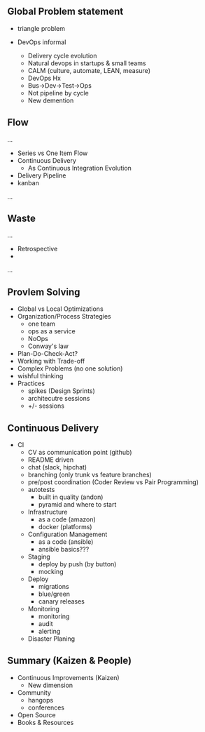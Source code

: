 ##  Global Problem statement

* triangle problem

* DevOps informal
  * Delivery cycle evolution
  * Natural devops in startups & small teams
  * CALM (culture, automate, LEAN, measure)
  * DevOps Hx
  * Bus->Dev->Test->Ops
  * Not pipeline by cycle
  * New demention


## Flow

...

* Series vs One Item Flow
* Continuous Delivery
  * As Continuous Integration Evolution
* Delivery Pipeline
* kanban

...


## Waste

...

* Retrospective
* 

...

## Provlem Solving

* Global vs Local Optimizations
* Organization/Process Strategies
  * one team
  * ops as a service
  * NoOps
  * Conway's law
* Plan-Do-Check-Act?
* Working with Trade-off
* Complex Problems  (no one solution)
* wishful thinking
* Practices
  * spikes (Design Sprints)
  * architecutre sessions
  * +/- sessions

## Continuous Delivery

* CI
  * CV as communication point (github)
  * README driven
  * chat (slack, hipchat)
  * branching (only trunk vs feature branches)
  * pre/post coordination (Coder Review vs Pair Programming)
  * autotests 
    * built in quality (andon)
    * pyramid and where to start
  * Infrastructure
    * as a code (amazon)
    * docker (platforms)
  * Configuration Management
    * as a code (ansible)
    * ansible basics???
  * Staging
    * deploy by push (by button)
    * mocking
  * Deploy 
    * migrations
    * blue/green
    * canary releases
  * Monitoring
    * monitoring
    * audit
    * alerting
  * Disaster Planing


## Summary (Kaizen & People)

* Continuous Improvements (Kaizen)
  * New dimension 
* Community
  * hangops
  * conferences
* Open Source
* Books & Resources
